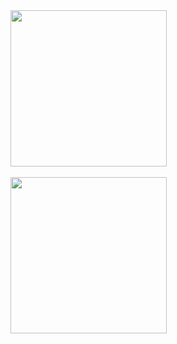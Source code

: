 <a href="https://github.com/decoyer">
  <img align="center" style="height:250px" src="https://capsule-render.vercel.app/api?type=waving&&color=gradient&height=240&animation=fadeIn&section=footer&fontColor=ffffe4&text=Decoy%20the%20World!!&stroke=000000&strokeWidth=2&fontAlign=64&fontSize=64" />
</a>
<br><br>

<a href="https://github.com/decoyer">
  <img align="left" style="height:250px" src="https://github-readme-stats.vercel.app/api/top-langs/?username=decoyer&layout=pie&theme=nord&hide_border=true&" />
</a>
